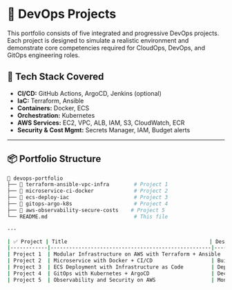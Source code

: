 # 🚀 DevOps Projects

This portfolio consists of five integrated and progressive DevOps projects. Each project is designed to simulate a realistic environment and demonstrate core competencies required for CloudOps, DevOps, and GitOps engineering roles.

## 🔧 Tech Stack Covered

- **CI/CD:** GitHub Actions, ArgoCD, Jenkins (optional)
- **IaC:** Terraform, Ansible
- **Containers:** Docker, ECS
- **Orchestration:** Kubernetes
- **AWS Services:** EC2, VPC, ALB, IAM, S3, CloudWatch, ECR
- **Security & Cost Mgmt:** Secrets Manager, IAM, Budget alerts

---

## 📦 Portfolio Structure

```bash
📂 devops-portfolio
├── 📁 terraform-ansible-vpc-infra        # Project 1
├── 📁 microservice-ci-docker             # Project 2
├── 📁 ecs-deploy-iac                     # Project 3
├── 📁 gitops-argo-k8s                    # Project 4
├── 📁 aws-observability-secure-costs    # Project 5
└── README.md                            # This file

---

| ✅ Project | Title                                              | Description                                                                                                               | 🧱 Tech Stack                                                   |
|------------|----------------------------------------------------|---------------------------------------------------------------------------------------------------------------------------|----------------------------------------------------------------|
| Project 1  | Modular Infrastructure on AWS with Terraform + Ansible | Provision EC2 and VPC infrastructure using Terraform, and configure instances via Ansible.                                | Terraform, Ansible, AWS EC2, VPC, GitHub Actions                |
| Project 2  | Microservice with Docker + CI/CD                   | Build and test a containerized app with GitHub Actions. Integrate unit/lint/test stages and Docker Hub or ECR push.       | Docker, GitHub Actions, Python/Node.js, Docker Hub or ECR      |
| Project 3  | ECS Deployment with Infrastructure as Code         | Deploy the container to AWS ECS using Terraform, load balancing with ALB and auto-scaling groups.                         | Terraform, ECS, ALB, Auto Scaling Groups, IAM                   |
| Project 4  | GitOps with Kubernetes + ArgoCD                    | Declaratively manage Kubernetes deployments with GitOps practices, applying security and resource policies.               | Kubernetes, ArgoCD, Helm, GitHub, Kustomize                     |
| Project 5  | Observability and Security on AWS                  | Monitor resources using CloudWatch and manage secrets, IAM roles, and cost controls programmatically.                     | CloudWatch, IAM, Secrets Manager, Cost Explorer, Boto3         |

